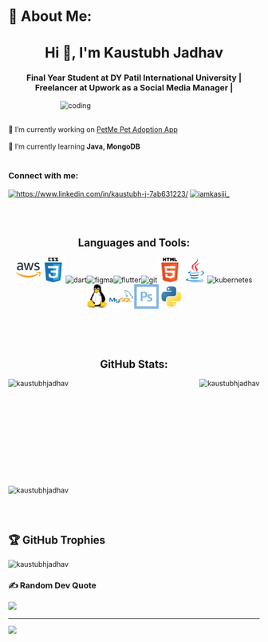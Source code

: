 # 💫 About Me:
<h1 align="center">Hi 👋, I'm Kaustubh Jadhav</h1>
<h3 align="center">Final Year Student at DY Patil International University | Freelancer at Upwork as a Social Media Manager |</h3>

<img align="right" alt="coding" width="400" src="https://user-images.githubusercontent.com/55389276/140866485-8fb1c876-9a8f-4d6a-98dc-08c4981eaf70.gif">
<br><br>

🔭 I’m currently working on [PetMe Pet Adoption App](https://github.com/KaustubhJadhav/PetMe)<br><br>🌱 I’m currently learning **Java, MongoDB**
<br><br>

<h3 align="left">Connect with me:</h3>
<p align="left">
<a href="https://linkedin.com/in/https://www.linkedin.com/in/kaustubh-j-7ab631223/" target="blank"><img align="center" src="https://raw.githubusercontent.com/rahuldkjain/github-profile-readme-generator/master/src/images/icons/Social/linked-in-alt.svg" alt="https://www.linkedin.com/in/kaustubh-j-7ab631223/" height="30" width="40" /></a>
<a href="https://instagram.com/iamkasiii_" target="blank"><img align="center" src="https://raw.githubusercontent.com/rahuldkjain/github-profile-readme-generator/master/src/images/icons/Social/instagram.svg" alt="iamkasiii_" height="30" width="40" /></a>
</p>
<br><br>

<h2 align="center">Languages and Tools:</h2>
<p align="center"> <img src="https://raw.githubusercontent.com/devicons/devicon/master/icons/amazonwebservices/amazonwebservices-original-wordmark.svg" alt="aws" width="50" height="50"/><img src="https://raw.githubusercontent.com/devicons/devicon/master/icons/css3/css3-original-wordmark.svg" alt="css3" width="50" height="50"/><img src="https://www.vectorlogo.zone/logos/dartlang/dartlang-icon.svg" alt="dart" width="50" height="50"/><img src="https://www.vectorlogo.zone/logos/figma/figma-icon.svg" alt="figma" width="50" height="50"/><img src="https://www.vectorlogo.zone/logos/flutterio/flutterio-icon.svg" alt="flutter" width="50" height="50"/><img src="https://www.vectorlogo.zone/logos/git-scm/git-scm-icon.svg" alt="git" width="50" height="50"/><img src="https://raw.githubusercontent.com/devicons/devicon/master/icons/html5/html5-original-wordmark.svg" alt="html5" width="50" height="50"/><img src="https://raw.githubusercontent.com/devicons/devicon/master/icons/java/java-original.svg" alt="java" width="50" height="50"/><img src="https://www.vectorlogo.zone/logos/kubernetes/kubernetes-icon.svg" alt="kubernetes" width="50" height="50"/><img src="https://raw.githubusercontent.com/devicons/devicon/master/icons/linux/linux-original.svg" alt="linux" width="50" height="50"/><img src="https://raw.githubusercontent.com/devicons/devicon/master/icons/mysql/mysql-original-wordmark.svg" alt="mysql" width="50" height="50"/><img src="https://raw.githubusercontent.com/devicons/devicon/master/icons/photoshop/photoshop-line.svg" alt="photoshop" width="50" height="50"/><img src="https://raw.githubusercontent.com/devicons/devicon/master/icons/python/python-original.svg" alt="python" width="50" height="50"/><br><br> </p>
<br><br>
<p align="center">
  
<h2 align="center">GitHub Stats:</h2>

<p><img align="left" src="https://github-readme-stats.vercel.app/api/top-langs/?username=KaustubhJadhav&theme=midnight-purple&hide_border=false&include_all_commits=true&count_private=true&layout=compact" alt="kaustubhjadhav" /></p>

<p>&nbsp;<img align="right" src="https://github-readme-stats.vercel.app/api?username=KaustubhJadhav&theme=midnight-purple&hide_border=false&include_all_commits=true&count_private=true" alt="kaustubhjadhav" /></p>

<p>&nbsp;&nbsp;&nbsp;&nbsp;</p>
<br><br><br><br><br><br><br><br>

<p><img align="center" src="https://github-readme-streak-stats.herokuapp.com/?user=KaustubhJadhav&theme=midnight-purple&hide_border=false" alt="kaustubhjadhav" /></p>
  

<!-- ![](https://github-readme-stats.vercel.app/api?username=KaustubhJadhav&theme=midnight-purple&hide_border=false&include_all_commits=true&count_private=true)<br/>
![](https://github-readme-streak-stats.herokuapp.com/?user=KaustubhJadhav&theme=midnight-purple&hide_border=false)<br/>
![](https://github-readme-stats.vercel.app/api/top-langs/?username=KaustubhJadhav&theme=midnight-purple&hide_border=false&include_all_commits=true&count_private=true&layout=compact) -->
</p><br><br>

## 🏆 GitHub Trophies <br>
<p><img align="center" src="https://github-profile-trophy.vercel.app/?username=KaustubhJadhav&theme=algolia&no-frame=false&no-bg=false&margin-w=5" alt="kaustubhjadhav" /></p>
<!-- ![](https://github-profile-trophy.vercel.app/?username=KaustubhJadhav&theme=algolia&no-frame=false&no-bg=false&margin-w=4) -->

### ✍️ Random Dev Quote
![](https://quotes-github-readme.vercel.app/api?type=horizontal&theme=radical)

---
[![](https://visitcount.itsvg.in/api?id=KaustubhJadhav&icon=0&color=0)](https://visitcount.itsvg.in)
